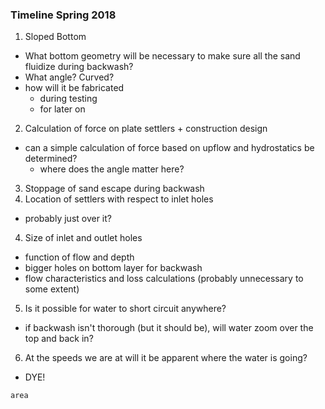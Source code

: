### Timeline Spring  2018
1.  Sloped Bottom
  - What bottom geometry will be necessary to make sure all the sand fluidize during backwash?
  - What angle? Curved?
  - how will it be fabricated
    - during testing
    - for later on
2. Calculation of force on plate settlers  + construction design
  - can a simple calculation of force based on upflow and hydrostatics be determined?
    - where does the angle matter here?
3. Stoppage of sand escape during backwash    
3. Location of settlers with respect to inlet holes
  - probably just over it?
4. Size of inlet and outlet holes
  - function of flow and depth
  - bigger holes on bottom layer for backwash
  - flow characteristics and loss calculations (probably unnecessary to some extent)
5. Is it possible for water to short circuit anywhere?
  - if backwash isn't thorough (but it should be), will water zoom over the top and back in?
6. At the speeds we are at will it be apparent where the water is going?
  - DYE!

  ```python
  area
  ```
